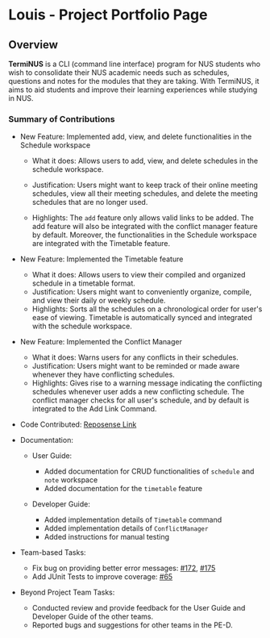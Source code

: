 # Louis - Project Portfolio Page

## Overview

**TermiNUS** is a CLI (command line interface) program for NUS students who wish to consolidate their NUS academic needs such as schedules, questions and notes for the modules that they are taking. With TermiNUS, it aims to aid students and improve their learning experiences while studying in NUS.

### Summary of Contributions

- New Feature: Implemented add, view, and delete functionalities in the Schedule workspace
  - What it does: Allows users to add, view, and delete schedules in the schedule workspace.
  
  - Justification: Users might want to keep track of their online meeting schedules, 
  view all their meeting schedules, and delete the meeting schedules that are no longer used.
  
  - Highlights: The `add` feature only allows valid links to be added. 
  The add feature will also be integrated with the conflict manager feature by default. 
  Moreover, the functionalities in the Schedule workspace are integrated with the Timetable feature.
  

- New Feature: Implemented the Timetable feature
  - What it does: Allows users to view their compiled and organized schedule in a timetable format.
  - Justification: Users might want to conveniently organize, compile, and view their daily or weekly schedule.
  - Highlights: Sorts all the schedules on a chronological order for user's ease of viewing.
  Timetable is automatically synced and integrated with the schedule workspace.
  

- New Feature: Implemented the Conflict Manager
  - What it does: Warns users for any conflicts in their schedules.
  - Justification: Users might want to be reminded or made aware whenever they have conflicting schedules.
  - Highlights: Gives rise to a warning message indicating the conflicting schedules whenever user adds a new conflicting schedule.
  The conflict manager checks for all user's schedule, and by default is integrated to the Add Link Command.
  

- Code Contributed: [Reposense Link](https://nus-cs2113-ay2122s1.github.io/tp-dashboard/?search=&sort=groupTitle&sortWithin=title&timeframe=commit&mergegroup=&groupSelect=groupByRepos&breakdown=true&checkedFileTypes=docs~functional-code~test-code~other&since=2021-09-25&tabOpen=true&tabType=authorship&tabAuthor=LouisLouis19&tabRepo=AY2122S1-CS2113T-T10-2%2Ftp%5Bmaster%5D&authorshipIsMergeGroup=false&authorshipFileTypes=docs~functional-code~test-code&authorshipIsBinaryFileTypeChecked=false)


- Documentation:
  - User Guide:
    - Added documentation for CRUD functionalities of `schedule` and `note` workspace
    - Added documentation for the `timetable` feature
    
  - Developer Guide:
    - Added implementation details of `Timetable` command
    - Added implementation details of `ConflictManager`
    - Added instructions for manual testing

  
- Team-based Tasks:
  - Fix bug on providing better error messages: [#172](https://github.com/AY2122S1-CS2113T-T10-2/tp/issues/172), 
  [#175](https://github.com/AY2122S1-CS2113T-T10-2/tp/issues/175)
  - Add JUnit Tests to improve coverage: [#65](https://github.com/AY2122S1-CS2113T-T10-2/tp/issues/65)


- Beyond Project Team Tasks:
  - Conducted review and provide feedback for the User Guide and Developer Guide of the other teams.
  - Reported bugs and suggestions for other teams in the PE-D.